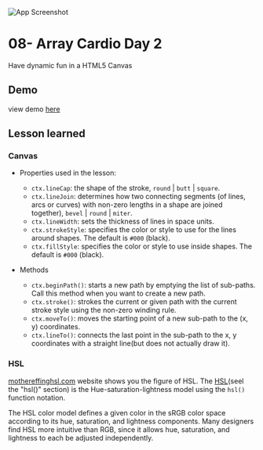 ![App Screenshot]()

# 08- Array Cardio Day 2
Have dynamic fun in a HTML5 Canvas

## Demo
view demo [here]()

## Lesson learned

### Canvas

- Properties used in the lesson:
  -  `ctx.lineCap`: the shape of the stroke, `round` | `butt` | `square`.
  -  `ctx.lineJoin`: determines how two connecting segments (of lines, arcs or curves) with non-zero lengths in a shape are joined together), `bevel` | `round` | `miter`.
  -  `ctx.lineWidth`: sets the thickness of lines in space units.
  - `ctx.strokeStyle`: specifies the color or style to use for the lines around shapes. The default is `#000` (black).
  - `ctx.fillStyle`: specifies the color or style to use inside shapes. The default is `#000` (black).

- Methods
  - `ctx.beginPath()`: starts a new path by emptying the list of sub-paths. Call this method when you want to create a new path.
  - `ctx.stroke()`: strokes the current or given path with the current stroke style using the non-zero winding rule.
  - `ctx.moveTo()`: moves the starting point of a new sub-path to the (x, y) coordinates.
  - `ctx.lineTo()`: connects the last point in the sub-path to the x, y coordinates with a straight line(but does not actually draw it).


### HSL

[mothereffinghsl.com](http://mothereffinghsl.com/) website shows you the figure of HSL.
The [HSL](https://developer.mozilla.org/en-US/docs/Web/CSS/color_value)(seel the "hsl()" section) is the Hue-saturation-lightness model using the `hsl()` function notation.

The HSL color model defines a given color in the sRGB color space according to its hue, saturation, and lightness components. Many designers find HSL more intuitive than RGB, since it allows hue, saturation, and lightness to each be adjusted independently.
